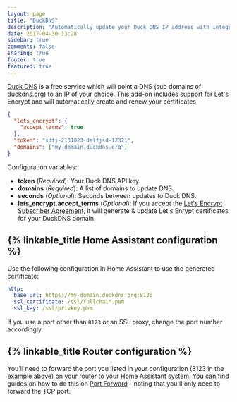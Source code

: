 ```yaml
---
layout: page
title: "DuckDNS"
description: "Automatically update your Duck DNS IP address with integrated HTTPS support via Let's Encrypt."
date: 2017-04-30 13:28
sidebar: true
comments: false
sharing: true
footer: true
featured: true
---
```


[Duck DNS](https://duckdns.org/) is a free service which will point a DNS (sub domains of duckdns.org) to an IP of your choice. This add-on includes support for Let's Encrypt and will automatically create and renew your certificates.

```json
{
  "lets_encrypt": {
    "accept_terms": true
  },
  "token": "sdfj-2131023-dslfjsd-12321",
  "domains": ["my-domain.duckdns.org"]
}
```

Configuration variables:

- **token** (*Required*): Your Duck DNS API key.
- **domains** (*Required*): A list of domains to update DNS.
- **seconds** (*Optional*): Seconds between updates to Duck DNS.
- **lets_encrypt.accept_terms** (*Optional*): If you accept the [Let's Encrypt Subscriber Agreement][le], it will generate & update Let's Enrypt certificates for your DuckDNS domain.

[le]: https://letsencrypt.org/repository/

## {% linkable_title Home Assistant configuration %}

Use the following configuration in Home Assistant to use the generated certificate:

```yaml
http:
  base_url: https://my-domain.duckdns.org:8123
  ssl_certificate: /ssl/fullchain.pem
  ssl_key: /ssl/privkey.pem
```

If you use a port other than `8123` or an SSL proxy, change the port number accordingly.

## {% linkable_title Router configuration %}

You'll need to forward the port you listed in your configuration (8123 in the example above) on your router to your Home Assistant system. You can find guides on how to do this on [Port Forward](https://portforward.com/) - noting that you'll only need to forward the TCP port.
